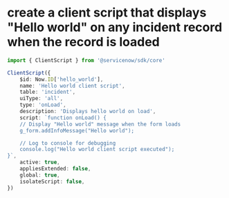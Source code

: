 # create a client script that displays "Hello world" on any incident record when the record is loaded
```typescript
import { ClientScript } from '@servicenow/sdk/core'

ClientScript({
    $id: Now.ID['hello_world'],
    name: 'Hello world client script',
    table: 'incident',
    uiType: 'all',
    type: 'onLoad',
    description: 'Displays hello world on load',
    script: `function onLoad() {
    // Display "Hello world" message when the form loads
    g_form.addInfoMessage("Hello world");

    // Log to console for debugging
    console.log("Hello world client script executed");
}`,
    active: true,
    appliesExtended: false,
    global: true,
    isolateScript: false,
})
```

